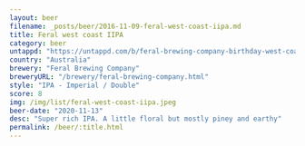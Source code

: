 ```yaml
---
layout: beer
filename: _posts/beer/2016-11-09-feral-west-coast-iipa.md
title: Feral west coast IIPA
category: beer
untappd: "https://untappd.com/b/feral-brewing-company-birthday-west-coast-iipa/4017342"
country: "Australia"
brewery: "Feral Brewing Company"
breweryURL: "/brewery/feral-brewing-company.html"
style: "IPA - Imperial / Double"
score: 8
img: /img/list/feral-west-coast-iipa.jpeg
beer-date: "2020-11-13"
desc: "Super rich IPA. A little floral but mostly piney and earthy"
permalink: /beer/:title.html
---
```

